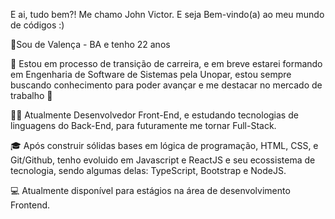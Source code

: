 E ai, tudo bem?! Me chamo John Victor. E seja Bem-vindo(a) ao meu mundo de códigos :)

📍Sou de Valença - BA e tenho 22 anos

🚀 Estou em processo de transição de carreira, e em breve estarei formando em Engenharia de Software de Sistemas pela Unopar, estou sempre buscando conhecimento para poder avançar e me destacar no mercado de trabalho 🚀


👩‍💻 Atualmente Desenvolvedor Front-End, e estudando tecnologias de linguagens do Back-End, para futuramente me tornar Full-Stack.

🎓 Após construir sólidas bases em lógica de programação, HTML, CSS, e Git/Github, tenho evoluido em Javascript e ReactJS e seu ecossistema de tecnologia, sendo algumas delas: TypeScript, Bootstrap e NodeJS. 

💻 Atualmente disponível para estágios na área de desenvolvimento Frontend.
